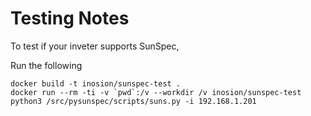 # Testing Notes

To test if your inveter supports SunSpec, 

Run the following 

```
docker build -t inosion/sunspec-test .
docker run --rm -ti -v `pwd`:/v --workdir /v inosion/sunspec-test python3 /src/pysunspec/scripts/suns.py -i 192.168.1.201

```
